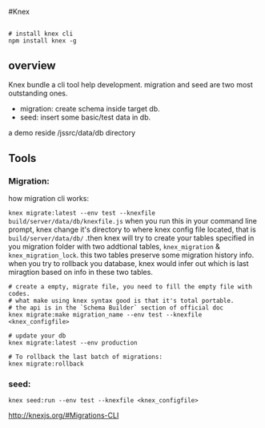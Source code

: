 #Knex

## 

    # install knex cli
    npm install knex -g


## overview
Knex bundle a cli tool help development. migration and seed are two most outstanding ones.
* migration: create schema inside target db.
* seed: insert some basic/test data in db.

a demo reside /jssrc/data/db directory



## Tools

### Migration:
how migration cli works:

`knex migrate:latest --env test --knexfile  build/server/data/db/knexfile.js`
when you run this in your command line prompt, knex change it's directory to where knex config
file located, that is `build/server/data/db/`
.then knex will try to create your tables specified in you migration folder with two addtional tables,
`knex_migration` & `knex_migration_lock`. this two tables preserve some migration history info. when you try
to rollback you database, knex  would infer out which is last miragtion based on info in these two tables.

    
    # create a empty, migrate file, you need to fill the empty file with codes.
    # what make using knex syntax good is that it's total portable.
    # the api is in the `Schema Builder` section of official doc
    knex migrate:make migration_name --env test --knexfile <knex_configfile>

    # update your db
    knex migrate:latest --env production

    # To rollback the last batch of migrations:
    knex migrate:rollback
    

### seed:

    knex seed:run --env test --knexfile <knex_configfile>
    
    
    
    
    
    
    

http://knexjs.org/#Migrations-CLI

